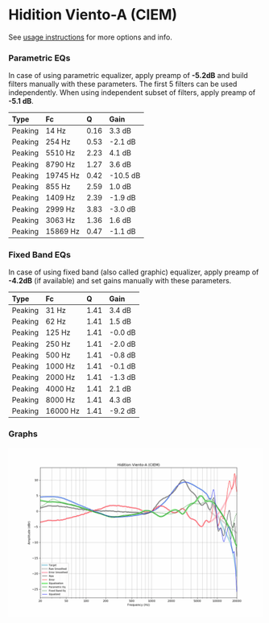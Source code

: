 # Hidition Viento-A (CIEM)
See [usage instructions](https://github.com/jaakkopasanen/AutoEq#usage) for more options and info.

### Parametric EQs
In case of using parametric equalizer, apply preamp of **-5.2dB** and build filters manually
with these parameters. The first 5 filters can be used independently.
When using independent subset of filters, apply preamp of **-5.1 dB**.

| Type    | Fc       |    Q | Gain     |
|:--------|:---------|:-----|:---------|
| Peaking | 14 Hz    | 0.16 | 3.3 dB   |
| Peaking | 254 Hz   | 0.53 | -2.1 dB  |
| Peaking | 5510 Hz  | 2.23 | 4.1 dB   |
| Peaking | 8790 Hz  | 1.27 | 3.6 dB   |
| Peaking | 19745 Hz | 0.42 | -10.5 dB |
| Peaking | 855 Hz   | 2.59 | 1.0 dB   |
| Peaking | 1409 Hz  | 2.39 | -1.9 dB  |
| Peaking | 2999 Hz  | 3.83 | -3.0 dB  |
| Peaking | 3063 Hz  | 1.36 | 1.6 dB   |
| Peaking | 15869 Hz | 0.47 | -1.1 dB  |

### Fixed Band EQs
In case of using fixed band (also called graphic) equalizer, apply preamp of **-4.2dB**
(if available) and set gains manually with these parameters.

| Type    | Fc       |    Q | Gain    |
|:--------|:---------|:-----|:--------|
| Peaking | 31 Hz    | 1.41 | 3.4 dB  |
| Peaking | 62 Hz    | 1.41 | 1.5 dB  |
| Peaking | 125 Hz   | 1.41 | -0.0 dB |
| Peaking | 250 Hz   | 1.41 | -2.0 dB |
| Peaking | 500 Hz   | 1.41 | -0.8 dB |
| Peaking | 1000 Hz  | 1.41 | -0.1 dB |
| Peaking | 2000 Hz  | 1.41 | -1.3 dB |
| Peaking | 4000 Hz  | 1.41 | 2.1 dB  |
| Peaking | 8000 Hz  | 1.41 | 4.3 dB  |
| Peaking | 16000 Hz | 1.41 | -9.2 dB |

### Graphs
![](./Hidition%20Viento-A%20(CIEM).png)